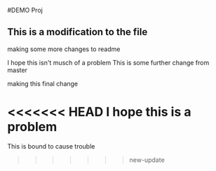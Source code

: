 #DEMO Proj
## This is a modification to the file

making some more changes to readme

I hope this isn't musch of a problem
This is some further change from master

making this final change

<<<<<<< HEAD
I hope this is a problem
=======
This is bound to cause trouble
>>>>>>> new-update
